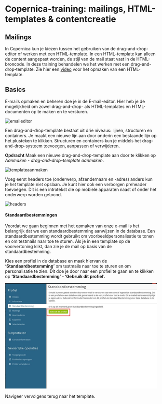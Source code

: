 # Copernica-training: mailings, HTML-templates & contentcreatie

## Mailings

In Copernica kun je kiezen tussen het gebruiken van de drag-and-drop-editor of werken met een HTML-template. In een HTML-template kan alleen de content aangepast worden, de stijl van de mail staat vast in de HTML-broncode. In deze training behandelen we het werken met een drag-and-drop-template. Zie hier een [video](https://www.youtube.com/watch?v=n2AHLxqrRe0&feature=youtu.be) voor het opmaken van een HTML-template. 

## Basics

E-mails opmaken en beheren doe je in de E-mail-editor. Hier heb je de mogelijkheid om zowel drag-and-drop- als HTML-templates en HTML-documenten op te maken en te versturen.

![emaileditor](https://user-images.githubusercontent.com/94605656/166652834-ba3ec558-5356-4518-8a50-1a2826749b8e.png)

Een drag-and-drop-template bestaat uit drie niveaus: lijnen, structuren en containers. Je maakt een nieuwe lijn aan door onderin een bestaande lijn op het plusteken te klikken. Structuren en containers kun je middels het drag-and-drop-systeem toevoegen, aanpassen of verwijderen. 

**Opdracht**
Maak een nieuwe drag-and-drop-template aan door te klikken op _Aanmaken - drag-and-drop-template aanmaken_.

![templateaanmaken](https://user-images.githubusercontent.com/94605656/166653182-ff1a1bcf-e9ce-45c7-abce-4c9771ed8509.png)

Voeg eerst headers toe (onderwerp, afzendernaam en -adres) anders kun je het template niet opslaan. Je kunt hier ook een verborgen preheader toevoegen. Dit is een introtekst die op mobiele apparaten naast of onder het onderwerp worden getoond.

![headers](https://user-images.githubusercontent.com/94605656/166653361-71b4e62d-d8b1-4679-8757-48dfea21f4c1.png)

#### Standaardbestemmingen

Voordat we gaan beginnen met het opmaken van onze e-mail is het belangrijk dat we een standaardbestemming aanwijzen in de database. Een standaardbestemming wordt gebruikt om voorbeeldpersonalisatie te tonen en om testmails naar toe te sturen. Als je in een template op de voorvertoning klikt, dan zie je de mail op basis van de standaardbestemming.

Kies een profiel in de database en maak hiervan de **‘Standaardbestemming’** om testmails naar toe te sturen en om personalisatie te zien. Dit doe je door naar een profiel te gaan en te klikken op **‘Standaardbestemming’ - ‘Gebruik dit profiel’.**

![Standaardbestemming instellen](../images/nl/standaardbestemming-instellen.png)

Navigeer vervolgens terug naar het template. 
